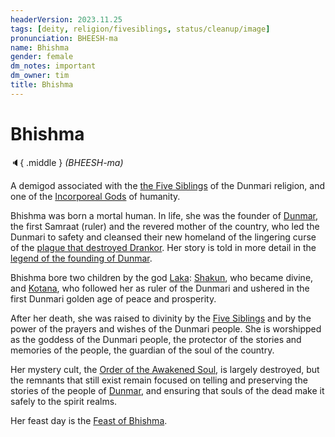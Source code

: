 ```yaml
---
headerVersion: 2023.11.25
tags: [deity, religion/fivesiblings, status/cleanup/image]
pronunciation: BHEESH-ma
name: Bhishma
gender: female
dm_notes: important
dm_owner: tim
title: Bhishma
---
```

# Bhishma
:speaker:{ .middle } *(BHEESH-ma)*  

A demigod associated with the [the Five Siblings](<../../../religions/five-siblings/five-siblings.md>) of the Dunmari religion, and one of the [Incorporeal Gods](<../incorporeal-gods.md>) of humanity. 

Bhishma was born a mortal human. In life, she was the founder of [Dunmar](<../../../../gazetteer/greater-dunmar/realms/dunmar/dunmar.md>), the first Samraat (ruler) and the revered mother of the country, who led the Dunmari to safety and cleansed their new homeland of the lingering curse of the [plague that destroyed Drankor](<../../../../events/1000s/1059/first-plague.md>). Her story is told in more detail in the [legend of the founding of Dunmar](<../../../../primary-sources/founding-of-dunmar.md>). 

Bhishma bore two children by the god [Laka](<./laka.md>): [Shakun](<./shakun.md>), who became divine, and [Kotana](<../../../../people/historical-figures/dunmari-rulers/kotana.md>), who followed her as ruler of the Dunmari and ushered in the first Dunmari golden age of peace and prosperity. 

After her death, she was raised to divinity by the [Five Siblings](<../../../religions/five-siblings/five-siblings.md>) and by the power of the prayers and wishes of the Dunmari people. She is worshipped as the goddess of the Dunmari people, the protector of the stories and memories of the people, the guardian of the soul of the country. 

Her mystery cult, the [Order of the Awakened Soul](<../../../../groups/dunmari-mystery-cults/order-of-the-awakened-soul.md>), is largely destroyed, but the remnants that still exist remain focused on telling and preserving the stories of the people of [Dunmar](<../../../../gazetteer/greater-dunmar/realms/dunmar/dunmar.md>), and ensuring that souls of the dead make it safely to the spirit realms. 

Her feast day is the [Feast of Bhishma](<../../../holidays-and-festivals/dunmari-festivals/feast-of-bhishma.md>).

